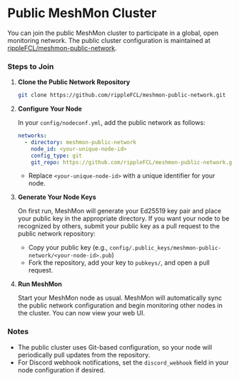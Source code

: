# Public MeshMon Cluster

You can join the public MeshMon cluster to participate in a global, open monitoring network. The public cluster configuration is maintained at [rippleFCL/meshmon-public-network](https://github.com/rippleFCL/meshmon-public-network).

### Steps to Join

1. **Clone the Public Network Repository**

	```bash
	git clone https://github.com/rippleFCL/meshmon-public-network.git
	```

2. **Configure Your Node**

	In your `config/nodeconf.yml`, add the public network as follows:

	```yaml
	networks:
	  - directory: meshmon-public-network
		node_id: <your-unique-node-id>
		config_type: git
		git_repo: https://github.com/rippleFCL/meshmon-public-network.git
	```

	- Replace `<your-unique-node-id>` with a unique identifier for your node.

3. **Generate Your Node Keys**

	On first run, MeshMon will generate your Ed25519 key pair and place your public key in the appropriate directory. If you want your node to be recognized by others, submit your public key as a pull request to the public network repository:

	- Copy your public key (e.g., `config/.public_keys/meshmon-public-network/<your-node-id>.pub`)
	- Fork the repository, add your key to `pubkeys/`, and open a pull request.

4. **Run MeshMon**

	Start your MeshMon node as usual. MeshMon will automatically sync the public network configuration and begin monitoring other nodes in the cluster. You can now view your web UI.

### Notes

- The public cluster uses Git-based configuration, so your node will periodically pull updates from the repository.
- For Discord webhook notifications, set the `discord_webhook` field in your node configuration if desired.
